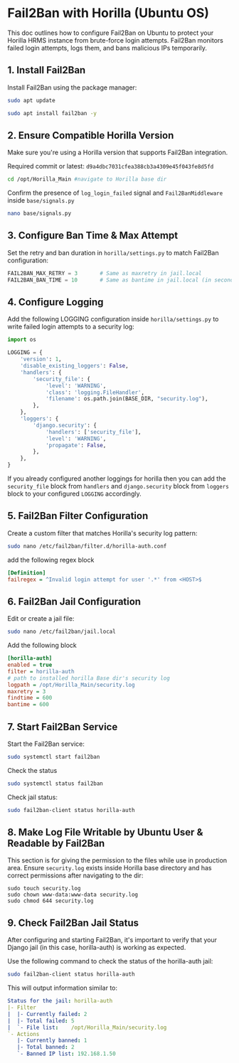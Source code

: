 # Fail2Ban with Horilla (Ubuntu OS)
This doc outlines how to configure Fail2Ban on Ubuntu to protect your Horilla HRMS instance from brute-force login attempts. Fail2Ban monitors failed login attempts, logs them, and bans malicious IPs temporarily.

## 1. Install Fail2Ban
Install Fail2Ban using the package manager:
```bash
sudo apt update
```
```bash
sudo apt install fail2ban -y
```

## 2. Ensure Compatible Horilla Version
Make sure you're using a Horilla version that supports Fail2Ban integration.

Required commit or latest:
`d9a4dbc7031cfea388cb3a4309e45f043fe8d5fd`

```bash
cd /opt/Horilla_Main #navigate to Horilla base dir
```
Confirm the presence of `log_login_failed` signal and `Fail2BanMiddleware` inside `base/signals.py`

```bash
nano base/signals.py
```

## 3. Configure Ban Time & Max Attempt

Set the retry and ban duration in `horilla/settings.py` to match Fail2Ban configuration:

```Python
FAIL2BAN_MAX_RETRY = 3       # Same as maxretry in jail.local
FAIL2BAN_BAN_TIME = 10       # Same as bantime in jail.local (in seconds)
```

## 4. Configure Logging

Add the following LOGGING configuration inside `horilla/settings.py` to write failed login attempts to a security log:

```Python
import os

LOGGING = {
    'version': 1,
    'disable_existing_loggers': False,
    'handlers': {
        'security_file': {
            'level': 'WARNING',
            'class': 'logging.FileHandler',
            'filename': os.path.join(BASE_DIR, "security.log"),
        },
    },
    'loggers': {
        'django.security': {
            'handlers': ['security_file'],
            'level': 'WARNING',
            'propagate': False,
        },
    },
}
```
If you already configured another loggings for horilla then you can add the `security_file` block from `handlers` and `django.security` block from `loggers` block to your configured `LOGGING` accordingly.

## 5. Fail2Ban Filter Configuration

Create a custom filter that matches Horilla's security log pattern:
```bash
sudo nano /etc/fail2ban/filter.d/horilla-auth.conf
```
add the following regex block
```ini
[Definition]
failregex = ^Invalid login attempt for user '.*' from <HOST>$
```

## 6. Fail2Ban Jail Configuration

Edit or create a jail file:
```bash
sudo nano /etc/fail2ban/jail.local
```
Add the following block
```ini
[horilla-auth]
enabled = true
filter = horilla-auth
# path to installed horilla Base dir's security log
logpath = /opt/Horilla_Main/security.log 
maxretry = 3
findtime = 600
bantime = 600
```

## 7. Start Fail2Ban Service

Start the Fail2Ban service:

```bash
sudo systemctl start fail2ban
```
Check the status
```bash
sudo systemctl status fail2ban
```
Check jail status:
```bash
sudo fail2ban-client status horilla-auth
```

## 8. Make Log File Writable by Ubuntu User & Readable by Fail2Ban
This section is for giving the permission to the files while use in production area.
Ensure `security.log` exists inside Horilla base directory and has correct permissions after navigating to the dir:
```
sudo touch security.log
sudo chown www-data:www-data security.log
sudo chmod 644 security.log

```

## 9. Check Fail2Ban Jail Status
After configuring and starting Fail2Ban, it's important to verify that your Django jail (in this case, horilla-auth) is working as expected.

Use the following command to check the status of the horilla-auth jail:

```bash
sudo fail2ban-client status horilla-auth
```
This will output information similar to:

```yaml
Status for the jail: horilla-auth
|- Filter
|  |- Currently failed: 2
|  |- Total failed: 5
|  `- File list:    /opt/Horilla_Main/security.log
`- Actions
   |- Currently banned: 1
   |- Total banned: 2
   `- Banned IP list: 192.168.1.50
```
